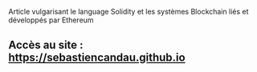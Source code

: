 Article vulgarisant le language Solidity et les systèmes Blockchain liés et développés par Ethereum

## Accès au site : https://sebastiencandau.github.io
